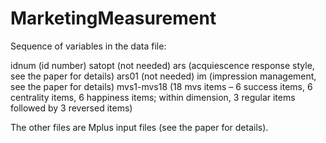 # MarketingMeasurement

Sequence of variables in the data file:

idnum (id number)
satopt (not needed)
ars (acquiescence response style, see the paper for details)
ars01 (not needed)
im (impression management, see the paper for details)
mvs1-mvs18 (18 mvs items – 6 success items, 6 centrality items, 6 happiness items; within dimension, 3 regular items followed by 3 reversed items)

The other files are Mplus input files (see the paper for details).
